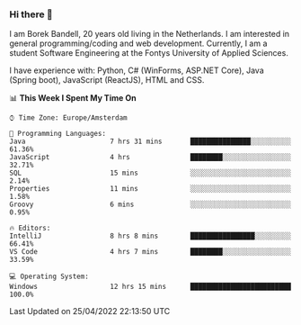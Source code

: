### Hi there 👋

I am Borek Bandell, 20 years old living in the Netherlands. I am interested in general programming/coding and web development. Currently, I am a student Software Engineering at the Fontys University of Applied Sciences.

I have experience with: Python, C# (WinForms, ASP.NET Core), Java (Spring boot), JavaScript (ReactJS), HTML and CSS.

<!--START_SECTION:waka-->
📊 **This Week I Spent My Time On** 

```text
⌚︎ Time Zone: Europe/Amsterdam

💬 Programming Languages: 
Java                     7 hrs 31 mins       ███████████████░░░░░░░░░░   61.36% 
JavaScript               4 hrs               ████████░░░░░░░░░░░░░░░░░   32.71% 
SQL                      15 mins             ░░░░░░░░░░░░░░░░░░░░░░░░░   2.14% 
Properties               11 mins             ░░░░░░░░░░░░░░░░░░░░░░░░░   1.58% 
Groovy                   6 mins              ░░░░░░░░░░░░░░░░░░░░░░░░░   0.95%

🔥 Editors: 
IntelliJ                 8 hrs 8 mins        ████████████████░░░░░░░░░   66.41% 
VS Code                  4 hrs 7 mins        ████████░░░░░░░░░░░░░░░░░   33.59%

💻 Operating System: 
Windows                  12 hrs 15 mins      █████████████████████████   100.0%

```


 Last Updated on 25/04/2022 22:13:50 UTC
<!--END_SECTION:waka-->

<!--**tcBorek2002/tcBorek2002** is a ✨ _special_ ✨ repository because its `README.md` (this file) appears on your GitHub profile.

Here are some ideas to get you started:

- 🔭 I’m currently working on ...
- 🌱 I’m currently learning ...
- 👯 I’m looking to collaborate on ...
- 🤔 I’m looking for help with ...
- 💬 Ask me about ...
- 📫 How to reach me: ...
- 😄 Pronouns: ...
- ⚡ Fun fact: ...
-->
